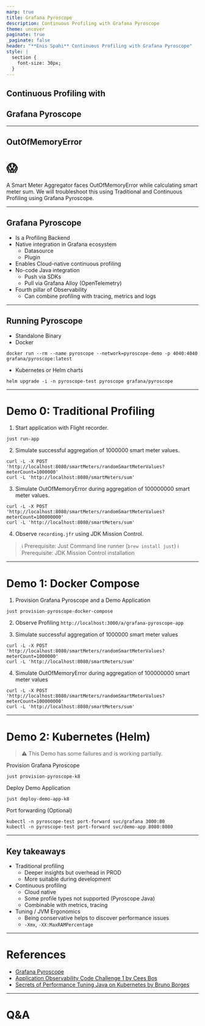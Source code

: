 ```yaml
---
marp: true
title: Grafana Pyroscope
description: Continuous Profiling with Grafana Pyroscope
theme: uncover
paginate: true
_paginate: false
header: "**Enis Spahi** Continuous Profiling with Grafana Pyroscope"
style: |
  section {
    font-size: 30px;
  }
---
```


## Continuous Profiling with 
## Grafana Pyroscope

---

## OutOfMemoryError
# 😱

A Smart Meter Aggregator faces OutOfMemoryError while calculating smart meter sum.
We will troubleshoot this using Traditional and Continuous Profiling using Grafana Pyroscope.

---

## Grafana Pyroscope

- Is a Profiling Backend
- Native integration in Grafana ecosystem
  - Datasource
  - Plugin
- Enables Cloud-native continuous profiling
- No-code Java integration
  - Push via SDKs
  - Pull via Grafana Alloy (OpenTelemetry)
- Fourth pillar of Observability
  - Can combine profiling with tracing, metrics and logs

---

## Running Pyroscope

- Standalone Binary
- Docker
```
docker run --rm --name pyroscope --network=pyroscope-demo -p 4040:4040 grafana/pyroscope:latest
```
- Kubernetes or Helm charts
```
helm upgrade -i -n pyroscope-test pyroscope grafana/pyroscope
```

---

# Demo 0: Traditional Profiling 

1. Start application with Flight recorder.
```
just run-app
```

2. Simulate successful aggregation of 1000000 smart meter values.
```
curl -L -X POST 'http://localhost:8080/smartMeters/randomSmartMeterValues?meterCount=1000000'
curl -L 'http://localhost:8080/smartMeters/sum'
```

3. Simulate OutOfMemoryError during aggregation of 100000000 smart meter values.
```
curl -L -X POST 'http://localhost:8080/smartMeters/randomSmartMeterValues?meterCount=100000000'
curl -L 'http://localhost:8080/smartMeters/sum'
```

4. Observe `recording.jfr` using JDK Mission Control.

> ℹ️ Prerequisite: Just Command line runner (`brew install just`)
> ℹ️ Prerequisite: JDK Mission Control installation

---

# Demo 1: Docker Compose

1. Provision Grafana Pyroscope and a Demo Application
```
just provision-pyroscope-docker-compose
```

2. Observe Profiling `http://localhost:3000/a/grafana-pyroscope-app`

3. Simulate successful aggregation of 1000000 smart meter values
```
curl -L -X POST 'http://localhost:8080/smartMeters/randomSmartMeterValues?meterCount=1000000'
curl -L 'http://localhost:8080/smartMeters/sum'
```

4. Simulate OutOfMemoryError during aggregation of 100000000 smart meter values
```
curl -L -X POST 'http://localhost:8080/smartMeters/randomSmartMeterValues?meterCount=100000000'
curl -L 'http://localhost:8080/smartMeters/sum'
```

---

# Demo 2: Kubernetes (Helm)

> ⚠️️ This Demo has some failures and is working partially.

Provision Grafana Pyroscope
```
just provision-pyroscope-k8
```

Deploy Demo Application
```
just deploy-demo-app-k8
```

Port forwarding (Optional)
```
kubectl -n pyroscope-test port-forward svc/grafana 3000:80
kubectl -n pyroscope-test port-forward svc/demo-app 8080:8080 
```

---

## Key takeaways

- Traditional profiling
  - Deeper insights but overhead in PROD
  - More suitable during development
- Continuous profiling
  - Cloud native
  - Some profile types not supported (Pyroscope Java)
  - Combinable with metrics, tracing 
- Tuning / JVM Ergonomics
  - Being conservative helps to discover performance issues
  - `-Xmx`, `-XX:MaxRAMPercentage`

---


# References

- [Grafana Pyroscope](https://grafana.com/docs/pyroscope/latest/)
- [Application Observability Code Challenge 1 by Cees Bos](https://openvalue.blog/posts/2025/01/17/aocc-challenge-01/)
- [Secrets of Performance Tuning Java on Kubernetes by Bruno Borges](https://youtu.be/wApqCjHWF8Q?si=xlPMICKCgGj9Tz0K)

---

# Q&A